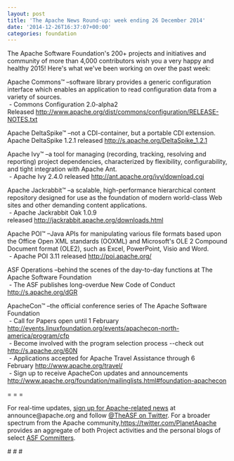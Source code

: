 ```yaml
---
layout: post
title: 'The Apache News Round-up: week ending 26 December 2014'
date: '2014-12-26T16:37:07+00:00'
categories: foundation
---
```

<p>The Apache Software Foundation's 200+ projects and initiatives and community of more than 4,000 contributors wish you a very happy and healthy 2015! Here's what we've been working on over the past week:</p> 
  <p>Apache Commons™ –software library provides a generic configuration interface which enables an application to read configuration data from a variety of sources.<br />&nbsp;- Commons Configuration 2.0-alpha2 Released&nbsp;<a href="http://www.apache.org/dist/commons/configuration/RELEASE-NOTES.txt">http://www.apache.org/dist/commons/configuration/RELEASE-NOTES.txt</a></p> 
  <p>Apache DeltaSpike™ –not a CDI-container, but a portable CDI extension.<br />Apache DeltaSpike 1.2.1 released&nbsp;<a href="http://s.apache.org/DeltaSpike_1.2.1">http://s.apache.org/DeltaSpike_1.2.1</a></p> 
  <p>Apache Ivy™ –a tool for managing (recording, tracking, resolving and reporting) project dependencies, characterized by flexibility, configurability, and tight integration with Apache Ant.<br />&nbsp;- Apache Ivy&nbsp;2.4.0 released&nbsp;<a href="http://ant.apache.org/ivy/download.cgi">http://ant.apache.org/ivy/download.cgi</a></p> 
  <p>Apache Jackrabbit™ –a scalable, high-performance hierarchical content repository designed for use as the foundation of modern world-class Web sites and other demanding content applications.<br />&nbsp;-&nbsp;Apache Jackrabbit Oak 1.0.9 released&nbsp;<a href="http://jackrabbit.apache.org/downloads.html">http://jackrabbit.apache.org/downloads.html</a></p> 
  <p>Apache POI™ –Java APIs for manipulating various file formats based upon the Office Open XML standards (OOXML) and Microsoft's OLE 2 Compound Document format (OLE2), such as Excel, PowerPoint, Visio and Word.<br />&nbsp;- Apache POI 3.11 released <a href="http://poi.apache.org/">http://poi.apache.org/</a></p> 
  <p> </p> 
  <p>ASF Operations –behind the scenes of the day-to-day functions at The Apache Software Foundation<br />&nbsp;- The ASF publishes long-overdue New Code of Conduct <a href="http://s.apache.org/dGR">http://s.apache.org/dGR</a></p> 
  <p>ApacheCon™ –the official conference series of The Apache Software Foundation<br />&nbsp;- Call for Papers open until 1 February <a href="http://events.linuxfoundation.org/events/apachecon-north-america/program/cfp">http://events.linuxfoundation.org/events/apachecon-north-america/program/cfp</a><br />&nbsp;- Become involved with the program selection process --check out <a href="http://s.apache.org/60N">http://s.apache.org/60N</a><br />&nbsp;- Applications accepted for Apache Travel Assistance through 6 February&nbsp;<a href="http://www.apache.org/travel/">http://www.apache.org/travel/</a><br />&nbsp;- Sign up to receive ApacheCon updates and announcements <a href="http://www.apache.org/foundation/mailinglists.html#foundation-apachecon">http://www.apache.org/foundation/mailinglists.html#foundation-apachecon</a></p> 
  <p> </p> 
  <p>= = =</p> 
  <p>For real-time updates, <a href="http://www.apache.org/foundation/mailinglists.html#foundation-announce">sign up for Apache-related news</a> at announce@apache.org and follow <a href="https://twitter.com/TheASF">@TheASF on Twitter</a>. For a broader spectrum from the Apache community,<a href="https://twitter.com/PlanetApache">https://twitter.com/PlanetApache</a> provides an aggregate of both Project activities and the personal blogs of select <a href="http://people.apache.org/">ASF Committers</a>.</p> 
  <p># # #&nbsp;</p>
